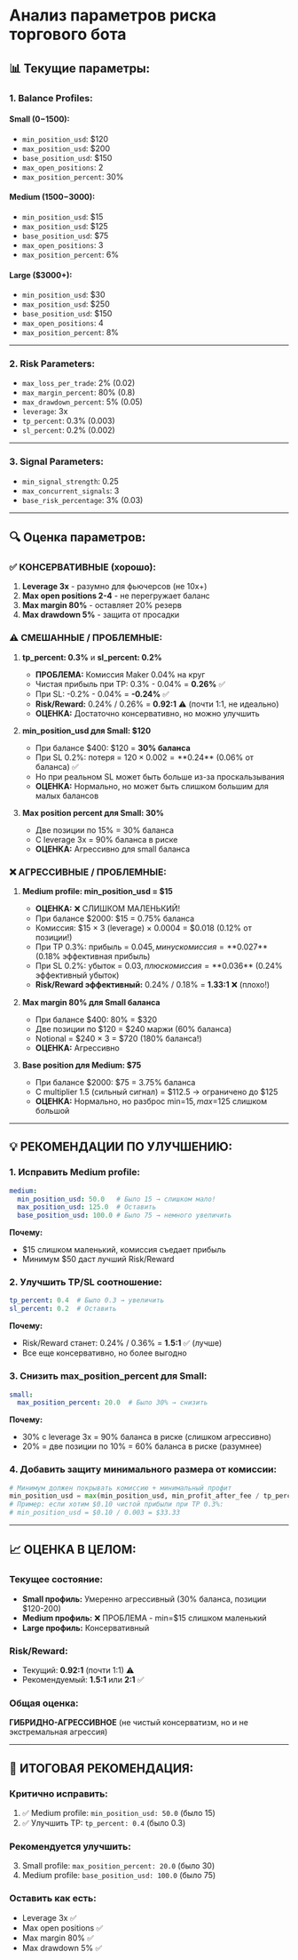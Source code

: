 # Анализ параметров риска торгового бота

## 📊 Текущие параметры:

### 1. Balance Profiles:

#### Small ($0-$1500):
- `min_position_usd`: $120
- `max_position_usd`: $200
- `base_position_usd`: $150
- `max_open_positions`: 2
- `max_position_percent`: 30%

#### Medium ($1500-$3000):
- `min_position_usd`: $15
- `max_position_usd`: $125
- `base_position_usd`: $75
- `max_open_positions`: 3
- `max_position_percent`: 6%

#### Large ($3000+):
- `min_position_usd`: $30
- `max_position_usd`: $250
- `base_position_usd`: $150
- `max_open_positions`: 4
- `max_position_percent`: 8%

---

### 2. Risk Parameters:

- `max_loss_per_trade`: 2% (0.02)
- `max_margin_percent`: 80% (0.8)
- `max_drawdown_percent`: 5% (0.05)
- `leverage`: 3x
- `tp_percent`: 0.3% (0.003)
- `sl_percent`: 0.2% (0.002)

---

### 3. Signal Parameters:

- `min_signal_strength`: 0.25
- `max_concurrent_signals`: 3
- `base_risk_percentage`: 3% (0.03)

---

## 🔍 Оценка параметров:

### ✅ КОНСЕРВАТИВНЫЕ (хорошо):

1. **Leverage 3x** - разумно для фьючерсов (не 10x+)
2. **Max open positions 2-4** - не перегружает баланс
3. **Max margin 80%** - оставляет 20% резерв
4. **Max drawdown 5%** - защита от просадки

### ⚠️ СМЕШАННЫЕ / ПРОБЛЕМНЫЕ:

1. **tp_percent: 0.3%** и **sl_percent: 0.2%**
   - **ПРОБЛЕМА:** Комиссия Maker 0.04% на круг
   - Чистая прибыль при TP: 0.3% - 0.04% = **0.26%** ✅
   - При SL: -0.2% - 0.04% = **-0.24%** ✅
   - **Risk/Reward:** 0.24% / 0.26% = **0.92:1** ⚠️ (почти 1:1, не идеально)
   - **ОЦЕНКА:** Достаточно консервативно, но можно улучшить

2. **min_position_usd для Small: $120**
   - При балансе $400: $120 = **30% баланса**
   - При SL 0.2%: потеря = $120 × 0.002 = **$0.24** (0.06% от баланса) ✅
   - Но при реальном SL может быть больше из-за проскальзывания
   - **ОЦЕНКА:** Нормально, но может быть слишком большим для малых балансов

3. **Max position percent для Small: 30%**
   - Две позиции по 15% = 30% баланса
   - С leverage 3x = 90% баланса в риске
   - **ОЦЕНКА:** Агрессивно для small баланса

### ❌ АГРЕССИВНЫЕ / ПРОБЛЕМНЫЕ:

1. **Medium profile: min_position_usd = $15**
   - **ОЦЕНКА:** ❌ СЛИШКОМ МАЛЕНЬКИЙ!
   - При балансе $2000: $15 = 0.75% баланса
   - Комиссия: $15 × 3 (leverage) × 0.0004 = $0.018 (0.12% от позиции!)
   - При TP 0.3%: прибыль = $0.045, минус комиссия = **$0.027** (0.18% эффективная прибыль)
   - При SL 0.2%: убыток = $0.03, плюс комиссия = **$0.036** (0.24% эффективный убыток)
   - **Risk/Reward эффективный:** 0.24% / 0.18% = **1.33:1** ❌ (плохо!)

2. **Max margin 80% для Small баланса**
   - При балансе $400: 80% = $320
   - Две позиции по $120 = $240 маржи (60% баланса)
   - Notional = $240 × 3 = $720 (180% баланса!)
   - **ОЦЕНКА:** Агрессивно

3. **Base position для Medium: $75**
   - При балансе $2000: $75 = 3.75% баланса
   - С multiplier 1.5 (сильный сигнал) = $112.5 → ограничено до $125
   - **ОЦЕНКА:** Нормально, но разброс min=$15, max=$125 слишком большой

---

## 💡 РЕКОМЕНДАЦИИ ПО УЛУЧШЕНИЮ:

### 1. **Исправить Medium profile:**
```yaml
medium:
  min_position_usd: 50.0   # Было 15 → слишком мало!
  max_position_usd: 125.0  # Оставить
  base_position_usd: 100.0 # Было 75 → немного увеличить
```

**Почему:**
- $15 слишком маленький, комиссия съедает прибыль
- Минимум $50 даст лучший Risk/Reward

### 2. **Улучшить TP/SL соотношение:**
```yaml
tp_percent: 0.4  # Было 0.3 → увеличить
sl_percent: 0.2  # Оставить
```

**Почему:**
- Risk/Reward станет: 0.24% / 0.36% = **1.5:1** ✅ (лучше)
- Все еще консервативно, но более выгодно

### 3. **Снизить max_position_percent для Small:**
```yaml
small:
  max_position_percent: 20.0  # Было 30% → снизить
```

**Почему:**
- 30% с leverage 3x = 90% баланса в риске (слишком агрессивно)
- 20% = две позиции по 10% = 60% баланса в риске (разумнее)

### 4. **Добавить защиту минимального размера от комиссии:**
```python
# Минимум должен покрывать комиссию + минимальный профит
min_position_usd = max(min_position_usd, min_profit_after_fee / tp_percent)
# Пример: если хотим $0.10 чистой прибыли при TP 0.3%:
# min_position_usd = $0.10 / 0.003 = $33.33
```

---

## 📈 ОЦЕНКА В ЦЕЛОМ:

### **Текущее состояние:**
- **Small профиль:** Умеренно агрессивный (30% баланса, позиции $120-200)
- **Medium профиль:** ❌ ПРОБЛЕМА - min=$15 слишком маленький
- **Large профиль:** Консервативный

### **Risk/Reward:**
- Текущий: **0.92:1** (почти 1:1) ⚠️
- Рекомендуемый: **1.5:1** или **2:1** ✅

### **Общая оценка:**
**ГИБРИДНО-АГРЕССИВНОЕ** (не чистый консерватизм, но и не экстремальная агрессия)

---

## 🎯 ИТОГОВАЯ РЕКОМЕНДАЦИЯ:

### **Критично исправить:**
1. ✅ Medium profile: `min_position_usd: 50.0` (было 15)
2. ✅ Улучшить TP: `tp_percent: 0.4` (было 0.3)

### **Рекомендуется улучшить:**
3. Small profile: `max_position_percent: 20.0` (было 30)
4. Medium profile: `base_position_usd: 100.0` (было 75)

### **Оставить как есть:**
- Leverage 3x ✅
- Max open positions ✅
- Max margin 80% ✅
- Max drawdown 5% ✅

